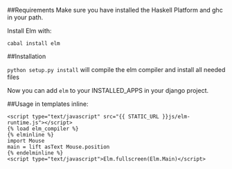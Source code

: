 ##Requirements
Make sure you have installed the Haskell Platform and ghc in your path.

Install Elm with:

`cabal install elm`

##Installation

`python setup.py install` will compile the elm compiler and install all needed files

Now you can add `elm` to your INSTALLED_APPS in your django project.

##Usage in templates
inline:

    <script type="text/javascript" src="{{ STATIC_URL }}js/elm-runtime.js"></script>
    {% load elm_compiler %}
    {% elminline %}
    import Mouse
    main = lift asText Mouse.position
    {% endelminline %}
    <script type="text/javascript">Elm.fullscreen(Elm.Main)</script>
